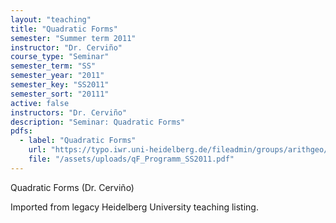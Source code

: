 ```yaml
---
layout: "teaching"
title: "Quadratic Forms"
semester: "Summer term 2011"
instructor: "Dr. Cerviño"
course_type: "Seminar"
semester_term: "SS"
semester_year: "2011"
semester_key: "SS2011"
semester_sort: "20111"
active: false
instructors: "Dr. Cerviño"
description: "Seminar: Quadratic Forms"
pdfs:
  - label: "Quadratic Forms"
    url: "https://typo.iwr.uni-heidelberg.de/fileadmin/groups/arithgeo/templates/data/Seminare/qF_Programm_SS2011.pdf"
    file: "/assets/uploads/qF_Programm_SS2011.pdf"
---
```


Quadratic Forms (Dr. Cerviño)

Imported from legacy Heidelberg University teaching listing.